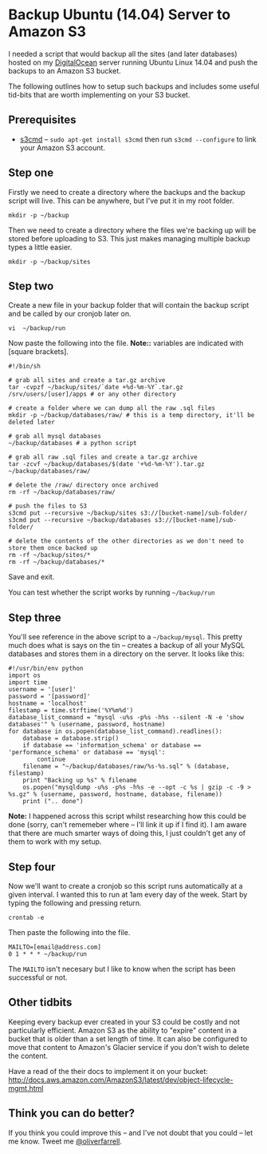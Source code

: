 Backup Ubuntu (14.04) Server to Amazon S3
=========

I needed a script that would backup all the sites (and later databases) hosted on my [DigitalOcean](http://digitalocean.com) server running Ubuntu Linux 14.04 and push the backups to an Amazon S3 bucket.

The following outlines how to setup such backups and includes some useful tid-bits that are worth implementing on your S3 bucket.

## Prerequisites
* [s3cmd](http://s3tools.org/) – ```sudo apt-get install s3cmd``` then run ```s3cmd --configure``` to link your Amazon S3 account.

## Step one
Firstly we need to create a directory where the backups and the backup script will live. This can be anywhere, but I've put it in my root folder.

```mkdir -p ~/backup```

Then we need to create a directory where the files we're backing up will be stored before uploading to S3. This just makes managing multiple backup types a little easier.

```mkdir -p ~/backup/sites```

## Step two
Create a new file in your backup folder that will contain the backup script and be called by our cronjob later on.

```vi  ~/backup/run```

Now paste the following into the file. **Note::** variables are indicated with [square brackets].

```
#!/bin/sh

# grab all sites and create a tar.gz archive
tar -cvpzf ~/backup/sites/`date +%d-%m-%Y`.tar.gz /srv/users/[user]/apps # or any other directory

# create a folder where we can dump all the raw .sql files
mkdir -p ~/backup/databases/raw/ # this is a temp directory, it'll be deleted later

# grab all mysql databases
~/backup/databases # a python script

# grab all raw .sql files and create a tar.gz archive
tar -zcvf ~/backup/databases/$(date '+%d-%m-%Y').tar.gz ~/backup/databases/raw/

# delete the /raw/ directory once archived
rm -rf ~/backup/databases/raw/

# push the files to S3
s3cmd put --recursive ~/backup/sites s3://[bucket-name]/sub-folder/
s3cmd put --recursive ~/backup/databases s3://[bucket-name]/sub-folder/

# delete the contents of the other directories as we don't need to store them once backed up
rm -rf ~/backup/sites/*
rm -rf ~/backup/databases/*
```

Save and exit.

You can test whether the script works by running ```~/backup/run```

## Step three
You'll see reference in the above script to a ```~/backup/mysql```. This pretty much does what is says on the tin – creates a backup of all your MySQL databases and stores them in a directory on the server. It looks like this:

```
#!/usr/bin/env python
import os
import time
username = '[user]'
password = '[password]'
hostname = 'localhost'
filestamp = time.strftime('%Y%m%d')
database_list_command = "mysql -u%s -p%s -h%s --silent -N -e 'show databases'" % (username, password, hostname)
for database in os.popen(database_list_command).readlines():
    database = database.strip()
    if database == 'information_schema' or database == 'performance_schema' or database == 'mysql':
        continue
    filename = "~/backup/databases/raw/%s-%s.sql" % (database, filestamp)
    print "Backing up %s" % filename
    os.popen("mysqldump -u%s -p%s -h%s -e --opt -c %s | gzip -c -9 > %s.gz" % (username, password, hostname, database, filename))
    print (".. done")
```

**Note:** I happened across this script whilst researching how this could be done (sorry, can't rememeber where – I'll link it up if I find it). I am aware that there are much smarter ways of doing this, I just couldn't get any of them to work with my setup.

## Step four
Now we'll want to create a cronjob so this script runs automatically at a given interval. I wanted this to run at 1am every day of the week. Start by typing the following and pressing return.

```crontab -e```

Then paste the following into the file.

```
MAILTO=[email@address.com]
0 1 * * * ~/backup/run
```

The ```MAILTO``` isn't necesary but I like to know when the script has been successful or not.

## Other tidbits
Keeping every backup ever created in your S3 could be costly and not particularly efficient. Amazon S3 as the ability to "expire" content in a bucket that is older than a set length of time. It can also be configured to move that content to Amazon's Glacier service if you don't wish to delete the content.

Have a read of the their docs to implement it on your bucket: http://docs.aws.amazon.com/AmazonS3/latest/dev/object-lifecycle-mgmt.html

## Think you can do better?
If you think you could improve this – and I've not doubt that you could – let me know. Tweet me [@oliverfarrell](http://twitter.com/oliverfarrell).

